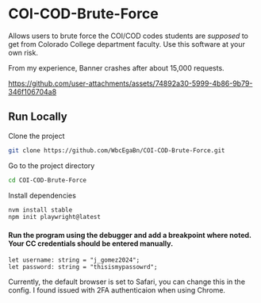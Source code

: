 # COI-COD-Brute-Force
Allows users to brute force the COI/COD codes students are *supposed* to get from Colorado College department faculty. Use this software at your own risk.

From my experience, Banner crashes after about 15,000 requests.

https://github.com/user-attachments/assets/74892a30-5999-4b86-9b79-346f106704a8



## Run Locally

Clone the project

```bash
git clone https://github.com/WbcEgaBn/COI-COD-Brute-Force.git
```

Go to the project directory

```bash
cd COI-COD-Brute-Force
```

Install dependencies

```bash
nvm install stable
npm init playwright@latest
``` 

#### Run the program using the debugger and add a breakpoint where noted. Your CC credentials should be entered manually.
```
let username: string = "j_gomez2024";
let password: string = "thisismypassowrd";
```
Currently, the default browser is set to Safari, you can change this in the config. I found issued with 2FA authenticaion when using Chrome.
